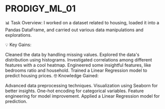 
# PRODIGY_ML_01
📊 Task Overview:
I worked on a dataset related to housing, loaded it into a Pandas DataFrame, and carried out various data manipulations and explorations.

💡 Key Gains:

Cleaned the data by handling missing values.
Explored the data's distribution using histograms.
Investigated correlations among different features with a cool heatmap.
Engineered some insightful features, like bedrooms ratio and household.
Trained a Linear Regression model to predict housing prices.
🤓 Knowledge Gained:

Advanced data preprocessing techniques.
Visualization using Seaborn for better insights.
One-hot encoding for categorical variables.
Feature engineering for model improvement.
Applied a Linear Regression model for prediction.

